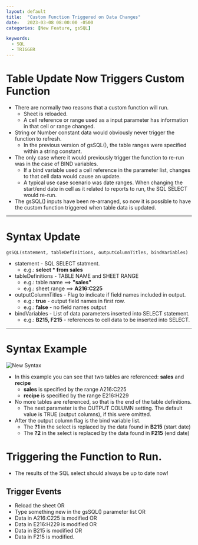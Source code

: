 ```yaml
---
layout: default
title:  "Custom Function Triggered on Data Changes"
date:   2023-03-08 08:00:00 -0500
categories: [New Feature, gsSQL]

keywords:
  - SQL
  - TRIGGER
---
```


# Table Update Now Triggers Custom Function 

* There are normally two reasons that a custom function will run.
  * Sheet is reloaded.
  * A cell reference or range used as a input parameter has information in that cell or range changed.
* String or Number constant data would obviously never trigger the function to refresh.  
  * In the previous version of gsSQL(), the table ranges were specified within a string constant.
* The only case where it would previously trigger the function to re-run was in the case of BIND variables.
  * If a bind variable used a cell reference in the parameter list, changes to that cell data would cause an update.
  * A typical use case scenario was date ranges.  When changing the start/end date in cell as it related to reports to run, the SQL SELECT would re-run.
* The gsSQL() inputs have been re-arranged, so now it is possible to have the custom function triggered when table data is updated.

---

# Syntax Update

```
gsSQL(statement, tableDefinitions, outputColumnTitles, bindVariables)
```

* statement - SQL SELECT statment.
  * e.g.:  **select * from sales** 
* tableDefinitions - TABLE NAME and SHEET RANGE
  * e.g.:  table name ==> **"sales"**
  * e.g.:  sheet range ==> **A216:C225**
* outputColumnTitles - Flag to indicate if field names included in output.
  * e.g.:  **true** - output field names in first row.
  * e.g.:  **false** - no field names output
* bindVariables - List of data parameters inserted into SELECT statement.
  * e.g.:  **B215, F215** - references to cell data to be inserted into SELECT.

---

# Syntax Example

![New Syntax](img/../../_site/img/postMar8_2023.png)

* In this example you can see that two tables are referenced:  **sales** and **recipe**
  * **sales** is specified by the range  A216:C225
  * **recipe** is specified by the range E216:H229
* No more tables are referenced, so that is the end of the table definitions.
  * The next parameter is the OUTPUT COLUMN setting.  The default value is TRUE (output columns), if this were omitted.
* After the output column flag is the bind variable list.  
  * The **?1** in the select is replaced by the data found in **B215** (start date)
  * The **?2** in the select is replaced by the data found in **F215** (end date)

# Triggering the Function to Run.
* The results of the SQL select should always be up to date now!  

## Trigger Events
* Reload the sheet OR
* Type something new in the gsSQL() parameter list OR
* Data in A216:C225 is modified OR
* Data in E216:H229 is modified OR
* Data in B215 is modified OR
* Data in F215 is modified.


